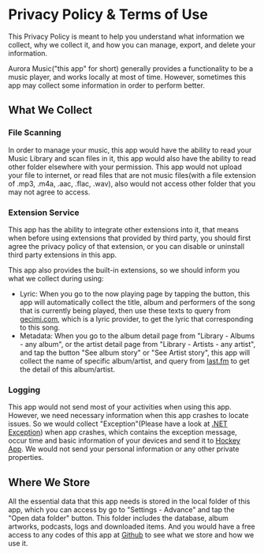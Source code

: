 # Privacy Policy & Terms of Use

This Privacy Policy is meant to help you understand what information we collect, why we collect it, and how you can manage, export, and delete your information.

Aurora Music("this app" for short) generally provides a functionality to be a music player, and works locally at most of time. However, sometimes this app may collect some information in order to perform better.

## What We Collect

### File Scanning

In order to manage your music, this app would have the ability to read your Music Library and scan files in it, this app would also have the ability to read other folder elsewhere with your permission. This app would not upload your file to internet, or read files that are not music files(with a file extension of .mp3, .m4a, .aac, .flac, .wav), also would not access other folder that you may not agree to access.

### Extension Service

This app has the ability to integrate other extensions into it, that means when before using extensions that provided by third party, you should first agree the privacy policy of that extension, or you can disable or uninstall third party extensions in this app.

This app also provides the built-in extensions, so we should inform you what we collect during using:

* Lyric: When you go to the now playing page by tapping the button, this app will automatically collect the title, album and performers of the song that is currently being played, then use these texts to query from [gecimi.com](http://gecimi.com/), which is a lyric provider, to get the lyric that corresponding to this song.
* Metadata: When you go to the album detail page from "Library - Albums - any album", or the artist detail page from "Library - Artists - any artist", and tap the button "See album story" or "See Artist story", this app will collect the name of specific album/artist, and query from [last.fm](https://www.last.fm/) to get the detail of this album/artist.

### Logging

This app would not send most of your activities when using this app. However, we need necessary information when this app crashes to locate issues. So we would collect "Exception"(Please have a look at [.NET Exception](https://docs.microsoft.com/en-us/dotnet/standard/exceptions/)) when app crashes, which contains the exception message, occur time and basic information of your devices and send it to [Hockey App](https://hockeyapp.net/). We would not send your personal information or any other private properties.

## Where We Store

All the essential data that this app needs is stored in the local folder of this app, which you can access by go to "Settings - Advance" and tap the "Open data folder" button. This folder includes the database, album artworks, podcasts, logs and downloaded items. And you would have a free access to any codes of this app at [Github](https://github.com/pkzxs/Aurora.Music) to see what we store and how we use it.

